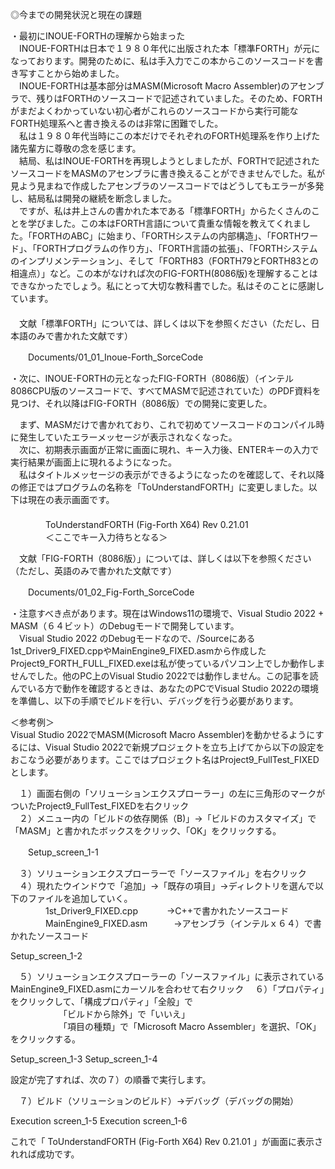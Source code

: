 ◎今までの開発状況と現在の課題  

・最初にINOUE-FORTHの理解から始まった  
　INOUE-FORTHは日本で１９８０年代に出版された本「標準FORTH」が元になっております。開発のために、私は手入力でこの本からこのソースコードを書き写すことから始めました。  
　INOUE-FORTHは基本部分はMASM(Microsoft Macro Assembler)のアセンブラで、残りはFORTHのソースコードで記述されていました。そのため、FORTHがまだよくわかっていない初心者がこれらのソースコードから実行可能なFORTH処理系へと書き換えるのは非常に困難でした。    
　私は１９８０年代当時にこの本だけでそれぞれのFORTH処理系を作り上げた諸先輩方に尊敬の念を感じます。  
　結局、私はINOUE-FORTHを再現しようとしましたが、FORTHで記述されたソースコードをMASMのアセンブラに書き換えることができませんでした。私が見よう見まねで作成したアセンブラのソースコードではどうしてもエラーが多発し、結局私は開発の継続を断念しました。  
　ですが、私は井上さんの書かれた本である「標準FORTH」からたくさんのことを学びました。この本はFORTH言語について貴重な情報を教えてくれました。「FORTHのABC」に始まり、「FORTHシステムの内部構造」、「FORTHワード」、「FORTHプログラムの作り方」、「FORTH言語の拡張」、「FORTHシステムのインプリメンテーション」、そして「FORTH83（FORTH79とFORTH83との相違点）」など。この本がなければ次のFIG-FORTH(8086版)を理解することはできなかったでしょう。私にとって大切な教科書でした。私はそのことに感謝しています。  
　  
　文献「標準FORTH」については、詳しくは以下を参照ください（ただし、日本語のみで書かれた文献です）  
    
　　Documents/01_01_Inoue-Forth_SorceCode
  
・次に、INOUE-FORTHの元となったFIG-FORTH（8086版）（インテル8086CPU版のソースコードで、すべてMASMで記述されていた）のPDF資料を見つけ、それ以降はFIG-FORTH（8086版）での開発に変更した。  
  
　まず、MASMだけで書かれており、これで初めてソースコードのコンパイル時に発生していたエラーメッセージが表示されなくなった。  
　次に、初期表示画面が正常に画面に現れ、キー入力後、ENTERキーの入力で実行結果が画面上に現れるようになった。  
　私はタイトルメッセージの表示ができるようになったのを確認して、それ以降の修正ではプログラムの名称を「ToUnderstandFORTH」に変更しました。以下は現在の表示画面です。  
　　  
　　　　ToUnderstandFORTH  (Fig-Forth X64) Rev 0.21.01  
　　　　＜ここでキー入力待ちとなる＞  
  
　文献「FIG-FORTH（8086版）」については、詳しくは以下を参照ください（ただし、英語のみで書かれた文献です）  
  
　　Documents/01_02_Fig-Forth_SorceCode  
  
  
  
・注意すべき点があります。現在はWindows11の環境で、Visual Studio 2022 + MASM（６４ビット）のDebugモードで開発しています。  
　Visual Studio 2022 のDebugモードなので、/Sourceにある1st_Driver9_FIXED.cppやMainEngine9_FIXED.asmから作成したProject9_FORTH_FULL_FIXED.exeは私が使っているパソコン上でしか動作しませんでした。他のPC上のVisual Studio 2022では動作しません。この記事を読んでいる方で動作を確認するときは、あなたのPCでVisual Studio 2022の環境を準備し、以下の手順でビルドを行い、デバッグを行う必要があります。  
  
＜参考例＞  
Visual Studio 2022でMASM(Microsoft Macro Assembler)を動かせるようにするには、Visual Studio 2022で新規プロジェクトを立ち上げてから以下の設定をおこなう必要があります。ここではプロジェクト名はProject9_FullTest_FIXEDとします。  
  
　１）画面右側の「ソリューションエクスプローラー」の左に三角形のマークがついたProject9_FullTest_FIXEDを右クリック  
　２）メニュー内の「ビルドの依存関係（B)」→「ビルドのカスタマイズ」で「MASM」と書かれたボックスをクリック、「OK」をクリックする。  
  
  
　　Setup_screen_1-1




  
　３）ソリューションエクスプローラーで「ソースファイル」を右クリック  
　４）現れたウインドウで「追加」→「既存の項目」→ディレクトリを選んで以下のファイルを追加していく。  
　　　　1st_Driver9_FIXED.cpp　　 　→C++で書かれたソースコード  
　　　　MainEngine9_FIXED.asm　　　→アセンブラ（インテルｘ６４）で書かれたソースコード 
  
Setup_screen_1-2


　５）ソリューションエクスプローラーの「ソースファイル」に表示されているMainEngine9_FIXED.asmにカーソルを合わせて右クリック 
　６）「プロパティ」をクリックして、「構成プロパティ」「全般」で  
　　　　　　「ビルドから除外」で「いいえ」  
　　　　　　「項目の種類」で「Microsoft Macro Assembler」を選択、「OK」をクリックする。  
  
Setup_screen_1-3
Setup_screen_1-4


  
設定が完了すれば、次の７）の順番で実行します。  
  
　７）ビルド（ソリューションのビルド）→デバッグ（デバッグの開始）  
  
Execution screen_1-5
Execution screen_1-6

  
これで「 ToUnderstandFORTH  (Fig-Forth X64) Rev 0.21.01 」が画面に表示されれば成功です。  



